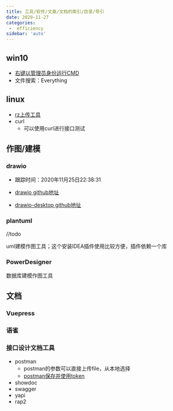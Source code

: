 ```yaml
---
title: 工具/软件/文章/文档的索引/目录/导引
date: 2020-11-27
categories:
 -  efficiency
sidebar: 'auto'
---
```

## win10

- [右键以管理员身份运行CMD](https://blog.csdn.net/hiudawn/article/details/80701935)
- 文件搜索：Everything

## linux

- [rz上传工具](https://blog.csdn.net/weixin_40578689/article/details/82824152)
- curl
  - 可以使用curl进行接口测试



## 作图/建模

### drawio

- 跟踪时间：2020年11月25日22:38:31

- [drawio github地址](https://github.com/jgraph/drawio)

- [drawio-desktop github地址](https://github.com/jgraph/drawio-desktop)

### plantuml

//todo

uml建模作图工具；这个安装IDEA插件使用比较方便，插件依赖一个库

### PowerDesigner

数据库建模作图工具



## 文档

### Vuepress

### 语雀

### 接口设计文档工具

- postman
  - postman的参数可以直接上传file，从本地选择
  - [postman保存并使用token](https://www.cnblogs.com/bf-blackfish/p/10907347.html)
- showdoc
- swagger
- yapi
- rap2





